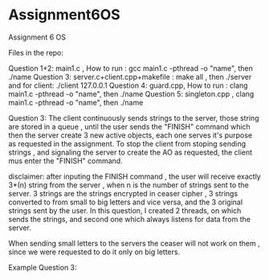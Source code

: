 # Assignment6OS
Assignment 6 OS

Files in the repo:

Question 1+2: main1.c , How to run : gcc main1.c -pthread -o "name", then ./name
Question 3: server.c+client.cpp+makefile : make all , then ./server and for client: ./client 127.0.0.1
Question 4: guard.cpp,  How to run : clang main1.c -pthread -o "name", then ./name
Question 5: singleton.cpp , clang main1.c -pthread -o "name", then ./name

Question 3: The client continuously sends strings to the server, those string are stored in a queue , until the user sends the "FINISH" command
which then the server create 3 new active objects, each one serves it's purpose  as requested in the assignment.
To stop the client from stoping sending strings , and signaling the server to create the AO as requested, the client mus enter the "FINISH" command.

disclaimer: after inputing the FINISH command , the user will receive exactly 3*(n) string from the server , when n is the number of strings sent to the server.
3 strings are the strings encrypted in ceaser cipher , 3 strings converted to from small to big letters and vice versa, and the 3 original strings sent by the user.
In this question, I created 2 threads, on which sends the strings, and second one which always listens for data from the server.

When sending small letters to the servers the ceaser will not work on them , since we were requested to do it only on big letters.

Example  Question 3:




